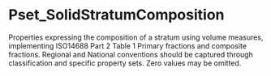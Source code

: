 # Pset_SolidStratumComposition

Properties expressing the composition of a stratum using volume measures, implementing ISO14688 Part 2 Table 1 Primary fractions and composite fractions. Regional and National conventions should be captured through classification and specific property sets. Zero values may be omitted.
